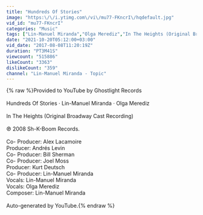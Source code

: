 ```yaml
---
title: "Hundreds Of Stories"
image: "https:\/\/i.ytimg.com\/vi\/mu77-FKncrI\/hqdefault.jpg"
vid_id: "mu77-FKncrI"
categories: "Music"
tags: ["Lin-Manuel Miranda","Olga Merediz","In The Heights (Original Broadway Cast Recording)"]
date: "2021-10-20T05:12:00+03:00"
vid_date: "2017-08-08T11:20:19Z"
duration: "PT3M41S"
viewcount: "515886"
likeCount: "3363"
dislikeCount: "359"
channel: "Lin-Manuel Miranda - Topic"
---
```

{% raw %}Provided to YouTube by Ghostlight Records<br /><br />Hundreds Of Stories · Lin-Manuel Miranda · Olga Merediz<br /><br />In The Heights (Original Broadway Cast Recording)<br /><br />℗ 2008 Sh-K-Boom Records.<br /><br />Co- Producer: Alex Lacamoire<br />Producer: Andrés Levin<br />Co- Producer: Bill Sherman<br />Co- Producer: Joel Moss<br />Producer: Kurt Deutsch<br />Co- Producer: Lin-Manuel Miranda<br />Vocals: Lin-Manuel Miranda<br />Vocals: Olga Merediz<br />Composer: Lin-Manuel Miranda<br /><br />Auto-generated by YouTube.{% endraw %}
